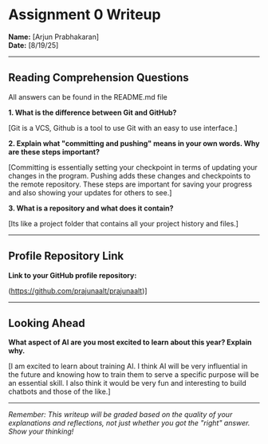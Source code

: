 # Assignment 0 Writeup

**Name:** [Arjun Prabhakaran]  
**Date:** [8/19/25]

---

## Reading Comprehension Questions
All answers can be found in the README.md file

**1. What is the difference between Git and GitHub?**

[Git is a VCS, Github is a tool to use Git with an easy to use interface.]

**2. Explain what "committing and pushing" means in your own words. Why are these steps important?**

[Committing is essentially setting your checkpoint in terms of updating your changes in the program. Pushing adds these changes and checkpoints to the remote repository. These steps are important for saving your progress and also showing your updates for others to see.]

**3. What is a repository and what does it contain?**

[Its like a project folder that contains all your project history and files.]

---

## Profile Repository Link

**Link to your GitHub profile repository:** 

(https://github.com/prajunaalt/prajunaalt)]

---

## Looking Ahead

**What aspect of AI are you most excited to learn about this year? Explain why.**

[I am excited to learn about training AI. I think AI will be very influential in the future and knowing how to train them to serve a specific purpose will be an essential skill. I also think it would be very fun and interesting to build chatbots and those of the like.]

---

*Remember: This writeup will be graded based on the quality of your explanations and reflections, not just whether you got the "right" answer. Show your thinking!*
